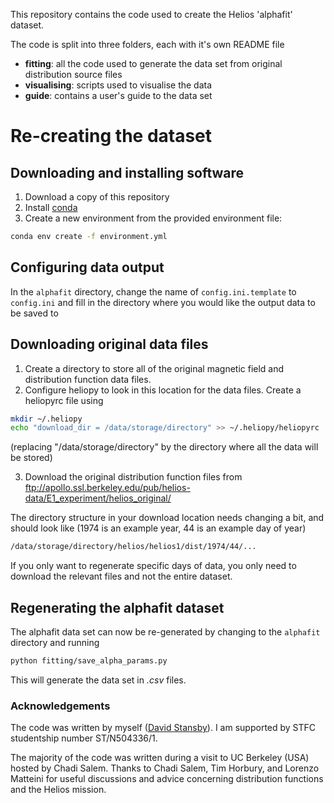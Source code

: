 This repository contains the code used to create the Helios 'alphafit' dataset.

The code is split into three folders, each with it's own README file

- **fitting**: all the code used to generate the data set from original
distribution source files
- **visualising**: scripts used to visualise the data
- **guide**: contains a user's guide to the data set


# Re-creating the dataset

Downloading and installing software
-----------------------------------
1. Download a copy of this repository
2. Install [conda](https://conda.io/docs/user-guide/install/index.html)
3. Create a new environment from the provided environment file:
```bash
conda env create -f environment.yml
```

Configuring data output
-----------------------
In the `alphafit` directory, change the name of
`config.ini.template` to `config.ini` and fill in the directory where you
would like the output data to be saved to

Downloading original data files
-------------------------------
1. Create a directory to store all of the original magnetic field and
distribution function data files.
2. Configure heliopy to look in this location for the data files. Create
a heliopyrc file using
```bash
mkdir ~/.heliopy
echo "download_dir = /data/storage/directory" >> ~/.heliopy/heliopyrc
```
(replacing "/data/storage/directory" by the directory where all the data will
be stored)

3. Download the original distribution function files from ftp://apollo.ssl.berkeley.edu/pub/helios-data/E1_experiment/helios_original/

The directory structure in your download location needs changing a bit,
and should look like (1974 is an example year, 44 is an example day of year)
```bash
/data/storage/directory/helios/helios1/dist/1974/44/...
```
If you only want to regenerate specific days of data, you only need to download
the relevant files and not the entire dataset.

Regenerating the alphafit dataset
--------------------------------
The alphafit data set can now be re-generated by changing to the
`alphafit` directory and running

```bash
python fitting/save_alpha_params.py
```

This will generate the data set in *.csv* files.

### Acknowledgements
The code was written by myself ([David Stansby](https://www.davidstansby.com)).
I am supported by STFC studentship number ST/N504336/1.

The majority of the code was written during a visit to UC Berkeley (USA) hosted
by Chadi Salem. Thanks to Chadi Salem, Tim Horbury, and Lorenzo Matteini for
useful discussions and advice concerning distribution functions and the
Helios mission.
